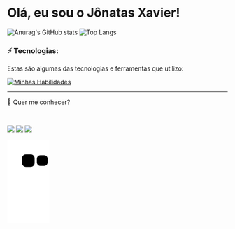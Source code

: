 # Olá, eu sou o Jônatas Xavier!


![Anurag's GitHub stats](https://github-readme-stats.vercel.app/api?username=jonatassx96&show_icons=true&theme=highcontrast) ![Top Langs](https://github-readme-stats.vercel.app/api/top-langs/?username=jonatassx96&layout=compact&theme=highcontrast)

<div style="display: inline_block">



### ⚡ Tecnologias:

Estas são algumas das tecnologias e ferramentas que utilizo:
 
[![Minhas Habilidades](https://skillicons.dev/icons?i=html,css,js,react,styledcomponents,nodejs,mongodb)](https://skillicons.dev)

<hr>

💬 Quer me conhecer?
 
<br>
 
[<img src = "https://img.shields.io/badge/instagram-%23E4405F.svg?&style=for-the-badge&logo=instagram&logoColor=white">](https://www.instagram.com/jonatas.xavier.96/) [<img src="https://img.shields.io/badge/linkedin-%230077B5.svg?&style=for-the-badge&logo=linkedin&logoColor=white" />](https://www.linkedin.com/in/jonatas-xavier/)
[<img src="https://img.shields.io/badge/-gmail-2EC866?style=for-the-badge&logo=gmail&logoColor=white" />](mailto:jonatas.sx96@gmail.com)


![Snake animation](https://github.com/jonatassx96/jonatassx96/blob/output/github-contribution-grid-snake.svg)
